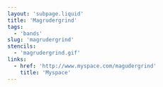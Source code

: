 ```yaml
---
layout: 'subpage.liquid'
title: 'Magrudergrind'
tags:
  - 'bands'
slug: 'magrudergrind'
stencils:
  - 'magrudergrind.gif'
links:
  - href: 'http://www.myspace.com/magudergrind'
    title: 'Myspace'
---
```


